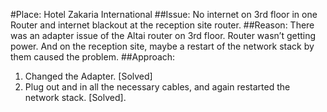 #Place:
Hotel Zakaria International
##Issue: 
No internet on 3rd floor in one Router and internet
blackout at the reception site router.
##Reason: 
There was an adapter issue of the Altai router on
3rd floor. Router wasn’t getting power. And on the reception
site, maybe a restart of the network stack by them caused the
problem.
##Approach:
1. Changed the Adapter. [Solved]
2. Plug out and in all the necessary cables, and again restarted
the network stack. [Solved].
